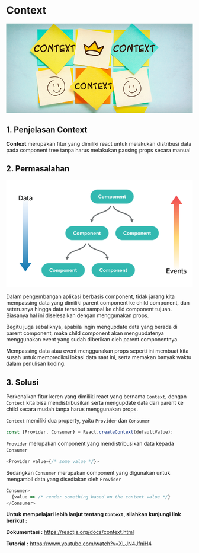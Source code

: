 # Context

![context](context.png)

## 1. Penjelasan Context

**Context** merupakan fitur yang dimiliki react untuk melakukan distribusi data pada component tree tanpa harus melakukan passing props secara manual

## 2. Permasalahan

![components tree](components-tree.png)

Dalam pengembangan aplikasi berbasis component, tidak jarang kita mempassing data yang dimiliki parent component ke child component, dan seterusnya hingga data tersebut sampai ke child component tujuan. Biasanya hal ini diselesaikan dengan menggunakan props.

Begitu juga sebaliknya, apabila ingin mengupdate data yang berada di parent component, maka child component akan mengupdatenya menggunakan event yang sudah diberikan oleh parent componentnya.

Mempassing data atau event menggunakan props seperti ini membuat kita susah untuk memprediksi lokasi data saat ini, serta memakan banyak waktu dalam penulisan koding.

## 3. Solusi

Perkenalkan fitur keren yang dimiliki react yang bernama `Context`, dengan `Context` kita bisa mendistribusikan serta mengupdate data dari parent ke child secara mudah tanpa harus menggunakan props.

`Context` memiliki dua property, yaitu `Provider` dan `Consumer`

```Javascript
const {Provider, Consumer} = React.createContext(defaultValue);
```

`Provider` merupakan component yang mendistribusikan data kepada `Consumer`

```Javascript
<Provider value={/* some value */}>
```

Sedangkan `Consumer` merupakan component yang digunakan untuk mengambil data yang disediakan oleh `Provider`

```Javascript
Consumer>
  {value => /* render something based on the context value */}
</Consumer>
```

**Untuk mempelajari lebih lanjut tentang `Context`, silahkan kunjungi link berikut :**

**Dokumentasi :** https://reactjs.org/docs/context.html

**Tutorial :** https://www.youtube.com/watch?v=XLJN4JfniH4
